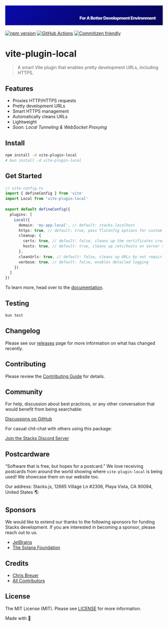 <p align="center"><img src=".github/art/cover.jpg" alt="Social Card of this repo"></p>

[![npm version][npm-version-src]][npm-version-href]
[![GitHub Actions][github-actions-src]][github-actions-href]
[![Commitizen friendly](https://img.shields.io/badge/commitizen-friendly-brightgreen.svg)](http://commitizen.github.io/cz-cli/)
<!-- [![npm downloads][npm-downloads-src]][npm-downloads-href] -->
<!-- [![Codecov][codecov-src]][codecov-href] -->

# vite-plugin-local

> A smart Vite plugin that enables pretty development URLs, including HTTPS.

## Features

- Proxies HTTP/HTTPS requests
- Pretty development URLs
- Smart HTTPS management
- Automatically cleans URLs
- Lightweight
- _Soon: Local Tunneling & WebSocket Proxying_

## Install

```bash
npm install -d vite-plugin-local
# bun install -d vite-plugin-local
```

## Get Started

```ts
// vite.config.ts
import { defineConfig } from 'vite'
import Local from 'vite-plugin-local'

export default defineConfig({
  plugins: [
    Local({
      domain: 'my-app.local', // default: stacks.localhost
      https: true, // default: true, pass TlsConfig options for custom certificates
      cleanup: {
        certs: true, // default: false, cleans up the certificates created on server shutdown
        hosts: true, // default: true, cleans up /etc/hosts on server shutdown
      },
      cleanUrls: true, // default: false, cleans up URLs by not requiring the .html extension
      verbose: true, // default: false, enables detailed logging
    })
  ]
})
```

To learn more, head over to the [documentation](https://docs.stackjs.org/).

## Testing

```bash
bun test
```

## Changelog

Please see our [releases](https://github.com/stacksjs/vite-plugin-local/releases) page for more information on what has changed recently.

## Contributing

Please review the [Contributing Guide](https://github.com/stacksjs/contributing) for details.

## Community

For help, discussion about best practices, or any other conversation that would benefit from being searchable:

[Discussions on GitHub](https://github.com/stacksjs/stacks/discussions)

For casual chit-chat with others using this package:

[Join the Stacks Discord Server](https://discord.gg/stacksjs)

## Postcardware

“Software that is free, but hopes for a postcard.” We love receiving postcards from around the world showing where `vite-plugin-local` is being used! We showcase them on our website too.

Our address: Stacks.js, 12665 Village Ln #2306, Playa Vista, CA 90094, United States 🌎

## Sponsors

We would like to extend our thanks to the following sponsors for funding Stacks development. If you are interested in becoming a sponsor, please reach out to us.

- [JetBrains](https://www.jetbrains.com/)
- [The Solana Foundation](https://solana.com/)

## Credits

- [Chris Breuer](https://github.com/chrisbbreuer)
- [All Contributors](https://github.com/stacksjs/vite-plugin-local/contributors)

## License

The MIT License (MIT). Please see [LICENSE](https://github.com/stacksjs/stacks/tree/main/LICENSE.md) for more information.

Made with 💙

<!-- Badges -->
[npm-version-src]: https://img.shields.io/npm/v/vite-plugin-local?style=flat-square
[npm-version-href]: https://npmjs.com/package/vite-plugin-local
[github-actions-src]: https://img.shields.io/github/actions/workflow/status/stacksjs/vite-plugin-local/ci.yml?style=flat-square&branch=main
[github-actions-href]: https://github.com/stacksjs/vite-plugin-local/actions?query=workflow%3Aci

<!-- [codecov-src]: https://img.shields.io/codecov/c/gh/stacksjs/vite-plugin-local/main?style=flat-square
[codecov-href]: https://codecov.io/gh/stacksjs/vite-plugin-local -->
